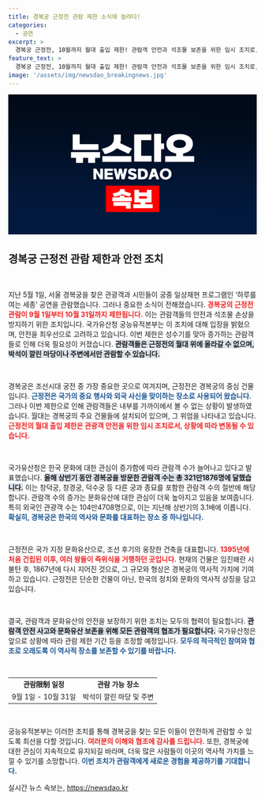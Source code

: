 ```yaml
---
title: 경복궁 근정전 관람 제한 소식에 놀라다!
categories:
  - 공연
excerpt: >
  경복궁 근정전, 10월까지 월대 출입 제한! 관람객 안전과 석조물 보존을 위한 임시 조치로, 가까이에서 감상 못해 아쉬운 소식이 전해졌다. 문화재 보호와 관람 편의를 동시에 누릴 수 있을까요?
feature_text: >
  경복궁 근정전, 10월까지 월대 출입 제한! 관람객 안전과 석조물 보존을 위한 임시 조치로, 가까이에서 감상 못해 아쉬운 소식이 전해졌다. 문화재 보호와 관람 편의를 동시에 누릴 수 있을까요?
image: '/assets/img/newsdao_breakingnews.jpg'
---
```


<p><img src="/assets/img/newsdao_breakingnews.jpg" alt="pcversion 속보" /></p>

<h2 data-ke-size="size26">경복궁 근정전 관람 제한과 안전 조치</h2>

<p data-ke-size="size16">&nbsp;</p>

<p>지난 5월 1일, 서울 경복궁을 찾은 관광객과 시민들이 궁중 일상재현 프로그램인 ‘하루를 여는 세종’ 공연을 관람했습니다. 그러나 중요한 소식이 전해졌습니다. <b><span style="color: #ee2323;">경복궁의 근정전 관람이 9월 1일부터 10월 31일까지 제한됩니다.</span></b> 이는 관람객들의 안전과 석조물 손상을 방지하기 위한 조치입니다. 국가유산청 궁능유적본부는 이 조치에 대해 입장을 밝혔으며, 안전을 최우선으로 고려하고 있습니다. 이번 제한은 성수기를 맞아 증가하는 관람객들로 인해 더욱 필요성이 커졌습니다. <b><span style="background-color: #21538527;">관람객들은 근정전의 월대 위에 올라갈 수 없으며, 박석이 깔린 마당이나 주변에서만 관람할 수 있습니다.</span></b></p>

<p data-ke-size="size16">&nbsp;</p>

<p>경복궁은 조선시대 궁전 중 가장 중요한 곳으로 여겨지며, 근정전은 경복궁의 중심 건물입니다. <b><span style="color: #1a5490;">근정전은 국가의 중요 행사와 외국 사신을 맞이하는 장소로 사용되어 왔습니다.</span></b> 그러나 이번 제한으로 인해 관람객들은 내부를 가까이에서 볼 수 없는 상황이 발생하였습니다. 월대는 경복궁의 주요 건물들에 설치되어 있으며, 그 위엄을 나타내고 있습니다. <b><span style="color: #ee2323;">근정전의 월대 출입 제한은 관광객 안전을 위한 임시 조치로서, 상황에 따라 변동될 수 있습니다. </span></b></p>

<p data-ke-size="size16">&nbsp;</p>

<p>국가유산청은 한국 문화에 대한 관심이 증가함에 따라 관람객 수가 늘어나고 있다고 발표했습니다. <b><span style="background-color: #21538527;">올해 상반기 동안 경복궁을 방문한 관람객 수는 총 321만1876명에 달했습니다.</span></b> 이는 창덕궁, 창경궁, 덕수궁 등 다른 궁과 종묘를 포함한 관람객 수의 절반에 해당합니다. 관람객 수의 증가는 문화유산에 대한 관심이 더욱 높아지고 있음을 보여줍니다. 특히 외국인 관광객 수는 104만4708명으로, 이는 지난해 상반기의 3.1배에 이릅니다. <b><span style="color: #1a5490;">확실히, 경복궁은 한국의 역사와 문화를 대표하는 장소 중 하나입니다.</span></b></p>

<p data-ke-size="size16">&nbsp;</p>

<p>근정전은 국가 지정 문화유산으로, 조선 후기의 웅장한 건축을 대표합니다. <b><span style="color: #ee2323;">1395년에 처음 건립된 이후, 여러 왕들이 즉위식을 거행하던 곳입니다.</span></b> 현재의 건물은 임진왜란 시 불탄 후, 1867년에 다시 지어진 것으로, 그 규모와 형상은 경복궁의 역사적 가치에 기여하고 있습니다. 근정전은 단순한 건물이 아닌, 한국의 정치와 문화의 역사적 상징을 담고 있습니다.</p>

<p data-ke-size="size16">&nbsp;</p>

<p>결국, 관람객과 문화유산의 안전을 보장하기 위한 조치는 모두의 협력이 필요합니다. <b><span style="background-color: #21538527;">관람객 안전 사고와 문화유산 보존을 위해 모든 관람객의 협조가 필요합니다.</span></b> 국가유산청은 앞으로 상황에 따라 관람 제한 기간 등을 조정할 예정입니다. <b><span style="color: #1a5490;">모두의 적극적인 참여와 협조로 오래도록 이 역사적 장소를 보존할 수 있기를 바랍니다.</span></b> </p>

<p data-ke-size="size16">&nbsp;</p>

<table style="width: 100%; border-collapse: collapse;">
    <tr>
        <td style="text-align: center; height: 17px;"><b>관람限制 일정</b></td>
        <td style="text-align: center; height: 17px;"><b>관람 가능 장소</b></td>
    </tr>
    <tr>
        <td style="text-align: center; height: 17px;">9월 1일 - 10월 31일</td>
        <td style="text-align: center; height: 17px;">박석이 깔린 마당 및 주변</td>
    </tr>
</table>

<p data-ke-size="size16">&nbsp;</p>

<p>궁능유적본부는 이러한 조치를 통해 경복궁을 찾는 모든 이들이 안전하게 관람할 수 있도록 최선을 다할 것입니다. <b><span style="color: #ee2323;">여러분의 이해와 협조에 감사를 드립니다.</span></b> 또한, 경복궁에 대한 관심이 지속적으로 유지되길 바라며, 더욱 많은 사람들이 이곳의 역사적 가치를 느낄 수 있기를 소망합니다. <b><span style="color: #1a5490;">이번 조치가 관람객에게 새로운 경험을 제공하기를 기대합니다.</span></b></p>
실시간 뉴스 속보는, <a href="https://newsdao.kr" rel="dofollow">https://newsdao.kr</a>


